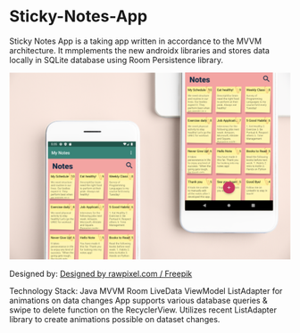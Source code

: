 # Sticky-Notes-App

Sticky Notes App is a taking app written in accordance to the MVVM architecture. It mmplements the new androidx libraries and stores data locally in SQLite database using Room Persistence library.

![alt text](https://github.com/sahilsood/Sticky-Notes-App/blob/master/notesapp.png)

Designed by: <a href="http://www.freepik.com">Designed by rawpixel.com / Freepik</a>


Technology Stack:
Java
MVVM
Room
LiveData
ViewModel
ListAdapter for animations on data changes
App supports various database queries & swipe to delete function on the RecyclerView. Utilizes recent ListAdapter library to create animations possible on dataset changes.

